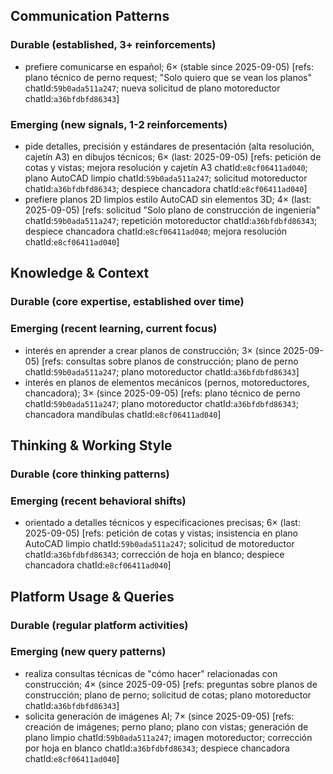 ## Communication Patterns
### Durable (established, 3+ reinforcements)
- prefiere comunicarse en español; 6× (stable since 2025-09-05) [refs: plano técnico de perno request; "Solo quiero que se vean los planos" chatId:`59b0ada511a247`; nueva solicitud de plano motoreductor chatId:`a36bfdbfd86343`]

### Emerging (new signals, 1-2 reinforcements)
- pide detalles, precisión y estándares de presentación (alta resolución, cajetín A3) en dibujos técnicos; 6× (last: 2025-09-05) [refs: petición de cotas y vistas; mejora resolución y cajetín A3 chatId:`e8cf06411ad040`; plano AutoCAD limpio chatId:`59b0ada511a247`; solicitud motoreductor chatId:`a36bfdbfd86343`; despiece chancadora chatId:`e8cf06411ad040`]
- prefiere planos 2D limpios estilo AutoCAD sin elementos 3D; 4× (last: 2025-09-05) [refs: solicitud "Solo plano de construcción de ingeniería" chatId:`59b0ada511a247`; repetición motoreductor chatId:`a36bfdbfd86343`; despiece chancadora chatId:`e8cf06411ad040`; mejora resolución chatId:`e8cf06411ad040`]

## Knowledge & Context
### Durable (core expertise, established over time)

### Emerging (recent learning, current focus)
- interés en aprender a crear planos de construcción; 3× (since 2025-09-05) [refs: consultas sobre planos de construcción; plano de perno chatId:`59b0ada511a247`; plano motoreductor chatId:`a36bfdbfd86343`]
- interés en planos de elementos mecánicos (pernos, motoreductores, chancadora); 3× (since 2025-09-05) [refs: plano técnico de perno chatId:`59b0ada511a247`; plano motoreductor chatId:`a36bfdbfd86343`; chancadora mandíbulas chatId:`e8cf06411ad040`]

## Thinking & Working Style
### Durable (core thinking patterns)

### Emerging (recent behavioral shifts)
- orientado a detalles técnicos y especificaciones precisas; 6× (last: 2025-09-05) [refs: petición de cotas y vistas; insistencia en plano AutoCAD limpio chatId:`59b0ada511a247`; solicitud de motoreductor chatId:`a36bfdbfd86343`; corrección de hoja en blanco; despiece chancadora chatId:`e8cf06411ad040`]

## Platform Usage & Queries
### Durable (regular platform activities)

### Emerging (new query patterns)
- realiza consultas técnicas de "cómo hacer" relacionadas con construcción; 4× (since 2025-09-05) [refs: preguntas sobre planos de construcción; plano de perno; solicitud de cotas; plano motoreductor chatId:`a36bfdbfd86343`]
- solicita generación de imágenes AI; 7× (since 2025-09-05) [refs: creación de imágenes; perno plano; plano con vistas; generación de plano limpio chatId:`59b0ada511a247`; imagen motoreductor; corrección por hoja en blanco chatId:`a36bfdbfd86343`; despiece chancadora chatId:`e8cf06411ad040`]